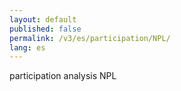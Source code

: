 ```yaml
---
layout: default
published: false
permalink: /v3/es/participation/NPL/
lang: es
---
```


participation analysis NPL
